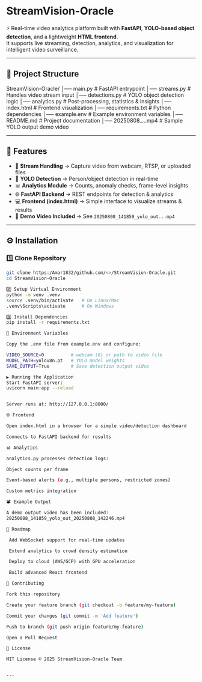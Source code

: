 # StreamVision-Oracle

⚡ Real-time video analytics platform built with **FastAPI**, **YOLO-based object detection**, and a lightweight **HTML frontend**.  
It supports live streaming, detection, analytics, and visualization for intelligent video surveillance.

---

## 📂 Project Structure

StreamVision-Oracle/
│── main.py # FastAPI entrypoint
│── streams.py # Handles video stream input
│── detections.py # YOLO object detection logic
│── analytics.py # Post-processing, statistics & insights
│── index.html # Frontend visualization
│── requirements.txt # Python dependencies
│── example.env # Example environment variables
│── README.md # Project documentation
│── 20250808_...mp4 # Sample YOLO output demo video



---

## 🚀 Features

- 🎥 **Stream Handling** → Capture video from webcam, RTSP, or uploaded files  
- 🧠 **YOLO Detection** → Person/object detection in real-time  
- 📊 **Analytics Module** → Counts, anomaly checks, frame-level insights  
- 🌐 **FastAPI Backend** → REST endpoints for detection & analytics  
- 💻 **Frontend (index.html)** → Simple interface to visualize streams & results  
- 📂 **Demo Video Included** → See `20250808_141859_yolo_out...mp4`  

---

## ⚙️ Installation

### 1️⃣ Clone Repository
```bash
git clone https:/Amar1832/github.com/<>/StreamVision-Oracle.git
cd StreamVision-Oracle

2️⃣ Setup Virtual Environment
python -m venv .venv
source .venv/bin/activate   # On Linux/Mac
.venv\Scripts\activate      # On Windows

3️⃣ Install Dependencies
pip install -r requirements.txt

🔑 Environment Variables

Copy the .env file from example.env and configure:

VIDEO_SOURCE=0          # webcam (0) or path to video file
MODEL_PATH=yolov8n.pt   # YOLO model weights
SAVE_OUTPUT=True        # Save detection output video

▶️ Running the Application
Start FastAPI server:
uvicorn main:app --reload


Server runs at: http://127.0.0.1:8000/

🌐 Frontend

Open index.html in a browser for a simple video/detection dashboard

Connects to FastAPI backend for results

📊 Analytics

analytics.py processes detection logs:

Object counts per frame

Event-based alerts (e.g., multiple persons, restricted zones)

Custom metrics integration

📽️ Example Output

A demo output video has been included:
20250808_141859_yolo_out_20250808_142246.mp4

📌 Roadmap

 Add WebSocket support for real-time updates

 Extend analytics to crowd density estimation

 Deploy to cloud (AWS/GCP) with GPU acceleration

 Build advanced React frontend

🤝 Contributing

Fork this repository

Create your feature branch (git checkout -b feature/my-feature)

Commit your changes (git commit -m 'Add feature')

Push to branch (git push origin feature/my-feature)

Open a Pull Request

📜 License

MIT License © 2025 StreamVision-Oracle Team


---

 
